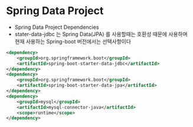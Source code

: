 # Spring Data Project

* Spring Data Project Dependencies
* stater-data-jdbc 는 Spring Data(JPA) 를 사용할때는 호환성 때문에 사용하며
현재 사용하는 Spring-boot 버전에서는 선택사항이다
```xml
<dependency>
    <groupId>org.springframework.boot</groupId>
    <artifactId>spring-boot-starter-data-jdbc</artifactId>
</dependency>
<dependency>
    <groupId>org.springframework.boot</groupId>
    <artifactId>spring-boot-starter-data-jpa</artifactId>
</dependency>
<dependency>
    <groupId>mysql</groupId>
    <artifactId>mysql-connector-java</artifactId>
    <scope>runtime</scope>
</dependency>
```